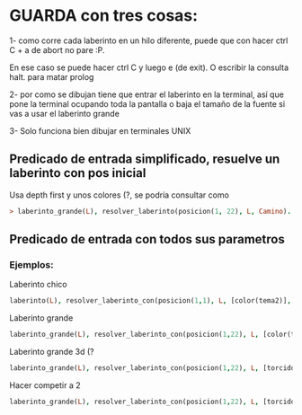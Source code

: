 # GUARDA con tres cosas:
1- como corre cada laberinto en un hilo diferente, puede que con hacer ctrl C + a de abort no pare :P.

En ese caso se puede hacer ctrl C y luego e (de exit). O escribir la consulta halt. para matar prolog

2- por como se dibujan tiene que entrar el laberinto en la terminal, así que pone la terminal ocupando toda la pantalla o baja el tamaño de la fuente si vas a usar el laberinto grande 

3- Solo funciona bien dibujar en terminales UNIX

## Predicado de entrada simplificado, resuelve un laberinto con pos inicial

Usa depth first y unos colores (?, se podría consultar como
```prolog
> laberinto_grande(L), resolver_laberinto(posicion(1, 22), L, Camino).
```

## Predicado de entrada con todos sus parametros

### Ejemplos:

Laberinto chico
```prolog
laberinto(L), resolver_laberinto_con(posicion(1,1), L, [color(tema2)], [resolver(depth_first, tema2)], Camino).
```

Laberinto grande
```prolog
laberinto_grande(L), resolver_laberinto_con(posicion(1,22), L, [color(tema2)], [resolver(depth_first, tema2)], Camino).
```

Laberinto grande 3d (?
```prolog
laberinto_grande(L), resolver_laberinto_con(posicion(1,22), L, [torcido, color(tema3)], [resolver(depth_first, tema3)], Camino).
```

Hacer competir a 2

```prolog
laberinto_grande(L), resolver_laberinto_con(posicion(1,22), L, [torcido, color(tema1)], [resolver(depth_first, tema1), resolver(breadth_first, ghost(pinky))], Camino).

```